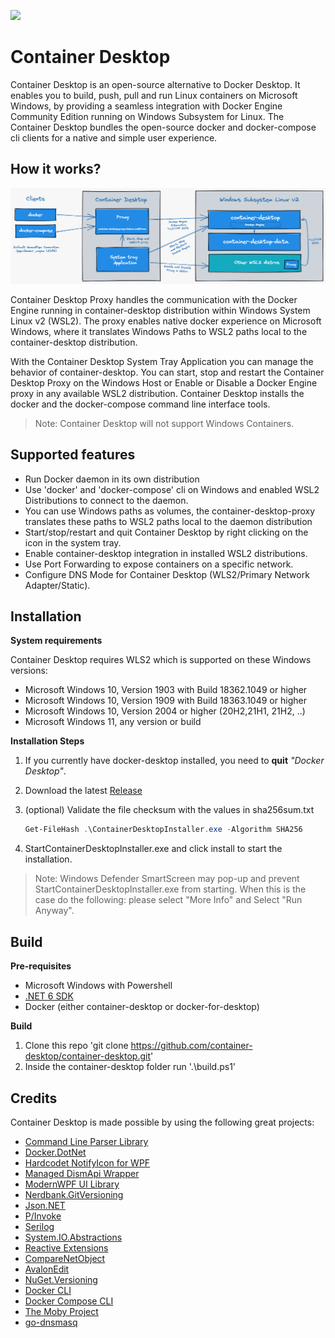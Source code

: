 
[![](https://img.shields.io/github/v/release/container-desktop/container-desktop?label=%20&style=for-the-badge&logo=github)](https://github.com/container-desktop/container-desktop/releases/latest)

# Container Desktop

Container Desktop is an open-source alternative to Docker Desktop. It enables you to build, push, pull and run Linux containers on Microsoft Windows, by providing a seamless integration with Docker Engine Community Edition running on Windows Subsystem for Linux. The Container Desktop bundles the open-source docker and docker-compose cli clients for a native and simple user experience.
## How it works?

![](docs/static/img/container-desktop-overview.png)

Container Desktop Proxy handles the communication with the Docker Engine running in container-desktop distribution within Windows System Linux v2 (WSL2). The proxy enables native docker experience on Microsoft Windows, where it translates Windows Paths to WSL2 paths local to the container-desktop distribution.

With the Container Desktop System Tray Application you can manage the behavior of container-desktop. You can start, stop and restart the Container Desktop Proxy on the Windows Host or Enable or Disable a Docker Engine proxy in any available WSL2 distribution.
Container Desktop installs the docker and the docker-compose command line interface tools.

> Note: Container Desktop will not support Windows Containers.

## Supported features

* Run Docker daemon in its own distribution
* Use 'docker' and 'docker-compose' cli on Windows and enabled WSL2 Distributions to connect to the daemon. 
* You can use Windows paths as volumes, the container-desktop-proxy translates these paths to WSL2 paths local to the daemon distribution
* Start/stop/restart and quit Container Desktop by right clicking on the icon in the system tray.
* Enable container-desktop integration in installed WSL2 distributions.
* Use Port Forwarding to expose containers on a specific network. 
* Configure DNS Mode for Container Desktop (WLS2/Primary Network Adapter/Static).
## Installation

**System requirements**

Container Desktop requires WLS2 which is supported on these Windows versions:

* Microsoft Windows 10, Version 1903 with Build 18362.1049 or higher
* Microsoft Windows 10, Version 1909 with Build 18363.1049 or higher
* Microsoft Windows 10, Version 2004 or higher (20H2,21H1, 21H2, ..)
* Microsoft Windows 11, any version or build

**Installation Steps**

1. If you currently have docker-desktop installed, you need to **quit** *"Docker Desktop"*.
2. Download the latest [Release](https://github.com/container-desktop/container-desktop/releases)
3. (optional) Validate the file checksum  with the values in sha256sum.txt

    ```powershell
    Get-FileHash .\ContainerDesktopInstaller.exe -Algorithm SHA256
    ```

3. StartContainerDesktopInstaller.exe and click install to start the installation.

> Note: Windows Defender SmartScreen may pop-up and prevent StartContainerDesktopInstaller.exe from starting. When this is the case do the following: please select "More Info" and Select "Run Anyway".

## Build

**Pre-requisites**

* Microsoft Windows with Powershell
* [.NET 6 SDK](https://dotnet.microsoft.com/download/dotnet/6.0)
* Docker (either container-desktop or docker-for-desktop)

**Build**

1. Clone this repo 'git clone <https://github.com/container-desktop/container-desktop.git>'
2. Inside the container-desktop folder run '.\build.ps1'

## Credits

Container Desktop is made possible by using the following great projects:

* [Command Line Parser Library](https://github.com/commandlineparser/commandline)
* [Docker.DotNet](https://github.com/dotnet/Docker.DotNet)
* [Hardcodet NotifyIcon for WPF](https://github.com/hardcodet/wpf-notifyicon)
* [Managed DismApi Wrapper](https://github.com/jeffkl/ManagedDism)
* [ModernWPF UI Library](https://github.com/Kinnara/ModernWpf)
* [Nerdbank.GitVersioning](https://github.com/dotnet/Nerdbank.GitVersioning)
* [Json.NET](https://www.newtonsoft.com/json)
* [P/Invoke](https://github.com/dotnet/pinvoke)
* [Serilog](https://serilog.net/)
* [System.IO.Abstractions](https://github.com/System-IO-Abstractions/System.IO.Abstractions)
* [Reactive Extensions](https://github.com/dotnet/reactive)
* [CompareNetObject](https://github.com/GregFinzer/Compare-Net-Objects)
* [AvalonEdit](https://github.com/icsharpcode/AvalonEdit)
* [NuGet.Versioning](https://github.com/NuGet/Home)
* [Docker CLI](https://github.com/docker/cli)
* [Docker Compose CLI](https://github.com/docker/compose-cli)
* [The Moby Project](https://github.com/moby/moby)
* [go-dnsmasq](https://github.com/janeczku/go-dnsmasq)
